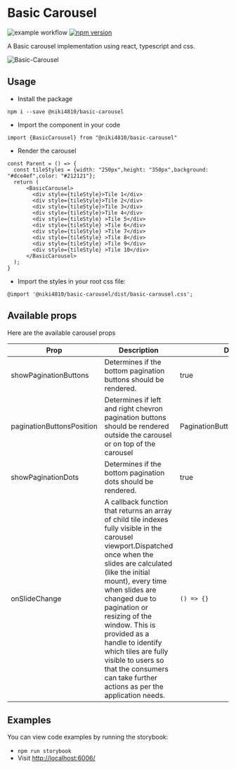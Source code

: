 # Basic Carousel
![example workflow](https://github.com/niki4810/basic-carousel/actions/workflows/main.yml/badge.svg) [![npm version](https://img.shields.io/npm/v/@niki4810%2Fbasic-carousel.svg?style=flat)](https://www.npmjs.com/package/@niki4810/basic-carousel) <a href="https://bundlephobia.com/result?p=@niki4810/basic-carousel@latest" target="\_parent"><img alt="" src="https://badgen.net/bundlephobia/minzip/@niki4810/basic-carousel@latest" />
</a>

A Basic carousel implementation using react, typescript and css.

![Basic-Carousel](https://user-images.githubusercontent.com/1467801/141728652-a2dad7cd-207a-480f-a2ad-ff31e1a2f694.gif)


## Usage

- Install the package

```
npm i --save @niki4810/basic-carousel
```

- Import the component in your code

```
import {BasicCarousel} from "@niki4810/basic-carousel"
```

- Render the carousel

```
const Parent = () => {
  const tileStyles = {width: "250px",height: "350px",background: "#dce4ef",color: "#212121"};
  return (
      <BasicCarousel>
        <div style={tileStyle}>Tile 1</div>
        <div style={tileStyle}>Tile 2</div>
        <div style={tileStyle}>Tile 3</div>
        <div style={tileStyle}>Tile 4</div>
        <div style={tileStyle} >Tile 5</div>
        <div style={tileStyle} >Tile 6</div>
        <div style={tileStyle} >Tile 7</div>
        <div style={tileStyle} >Tile 8</div>
        <div style={tileStyle} >Tile 9</div>
        <div style={tileStyle} >Tile 10</div>
      </BasicCarousel>
  );
}
```
- Import the styles in your root css file:

```
@import '@niki4810/basic-carousel/dist/basic-carousel.css';
```

## Available props

Here are the available carousel props 

Prop | Description | Default 
---|---|---
showPaginationButtons | Determines if the bottom pagination buttons should be rendered. | true
paginationButtonsPosition | Determines if left and  right chevron pagination buttons should be rendered outside the carousel or on top of the carousel | PaginationButtonPositions.outside 
showPaginationDots | Determines if the bottom pagination dots should be rendered.| true
onSlideChange| A callback function that returns an array of child tile indexes fully visible in the carousel viewport.Dispatched once when the slides are calculated (like the initial mount), every time when slides are changed due to pagination or resizing of the window. This is provided as a handle to identify which tiles are fully visible to users so that the consumers can take further actions as per the application needs. | `() => {}`


## Examples

You can view code examples by running the storybook:

- `npm run storybook`
- Visit [http://localhost:6006/](http://localhost:6006/)

